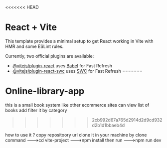 <<<<<<< HEAD
# React + Vite

This template provides a minimal setup to get React working in Vite with HMR and some ESLint rules.

Currently, two official plugins are available:

- [@vitejs/plugin-react](https://github.com/vitejs/vite-plugin-react/blob/main/packages/plugin-react/README.md) uses [Babel](https://babeljs.io/) for Fast Refresh
- [@vitejs/plugin-react-swc](https://github.com/vitejs/vite-plugin-react-swc) uses [SWC](https://swc.rs/) for Fast Refresh
=======
# Online-library-app
this is a small book system like other ecommerce sites can view list of books add filter it by category 
>>>>>>> 2cb992d67a765d2914d2d9cd932d2b1d1bbaeb4d

how to use it ?
copy repositoory url 
clone it in  your machine by clone command
--->cd vite-project
--->npm install
then run --->npm run dev
